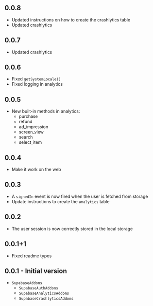 ## 0.0.8

- Updated instructions on how to create the crashlytics table
- Updated crashlytics

## 0.0.7

- Updated crashlytics

## 0.0.6

- Fixed `getSystemLocale()`
- Fixed logging in analytics

## 0.0.5

- New built-in methods in analytics:
  * purchase
  * refund
  * ad_impression
  * screen_view
  * search
  * select_item

## 0.0.4

- Make it work on the web

## 0.0.3

- A `signedIn` event is now fired when the user is fetched from storage
- Update instructions to create the `analytics` table

## 0.0.2

- The user session is now correctly stored in the local storage

## 0.0.1+1

- Fixed readme typos

## 0.0.1 - Initial version

- `SupabaseAddons`
  - `SupabaseAuthAddons`
  - `SupabaseAnalyticsAddons`
  - `SupabaseCrashlyticsAddons`
